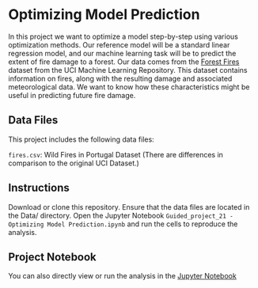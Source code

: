 # Optimizing Model Prediction

In this project we want to optimize a model step-by-step using various optimization methods. Our reference model will be a standard linear regression model, and our machine learning task will be to predict the extent of fire damage to a forest. Our data comes from the [Forest Fires](https://archive.ics.uci.edu/ml/datasets/Forest+Fires) dataset from the UCI Machine Learning Repository. This dataset contains information on fires, along with the resulting damage and associated meteorological data. We want to know how these characteristics might be useful in predicting future fire damage. 

## Data Files

This project includes the following data files:

`fires.csv`: Wild Fires in Portugal Dataset (There are differences in comparison to the original UCI Dataset.)

## Instructions

Download or clone this repository.
Ensure that the data files are located in the Data/ directory.
Open the Jupyter Notebook `Guided_project_21 - Optimizing Model Prediction.ipynb` and run the cells to reproduce the analysis.

## Project Notebook

You can also directly view or run the analysis in the [Jupyter Notebook](https://github.com/timmueller0/data_projects_misc/blob/main/projects/guided_project_20_predicting_worker_productivity_using_tree_models/Guided_project_20%20-%20Predicting%20Worker%20Productivity%20Using%20Tree%20Models.ipynb)


